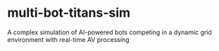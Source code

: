 # multi-bot-titans-sim
A complex simulation of AI-powered bots competing in a dynamic grid environment with real-time AV processing
